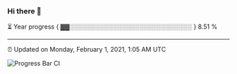 ### Hi there 👋

⏳ Year progress { ▓▓░░░░░░░░░░░░░░░░░░░░░░░░░░░░ } 8.51 %

---

⏰ Updated on Monday, February 1, 2021, 1:05 AM UTC

![Progress Bar CI](https://github.com/arthurbuhl/arthurbuhl/workflows/Progress%20Bar%20CI/badge.svg)
